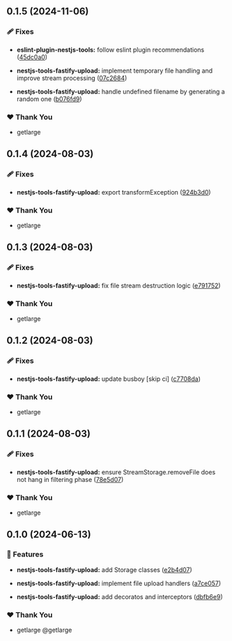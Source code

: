 ## 0.1.5 (2024-11-06)


### 🩹 Fixes

- **eslint-plugin-nestjs-tools:** follow eslint plugin recommendations ([45dc0a0](https://github.com/getlarge/nestjs-tools/commit/45dc0a0))

- **nestjs-tools-fastify-upload:** implement temporary file handling and improve stream processing ([07c2684](https://github.com/getlarge/nestjs-tools/commit/07c2684))

- **nestjs-tools-fastify-upload:** handle undefined filename by generating a random one ([b076fd9](https://github.com/getlarge/nestjs-tools/commit/b076fd9))


### ❤️  Thank You

- getlarge

## 0.1.4 (2024-08-03)


### 🩹 Fixes

- **nestjs-tools-fastify-upload:** export transformException ([924b3d0](https://github.com/getlarge/nestjs-tools/commit/924b3d0))


### ❤️  Thank You

- getlarge

## 0.1.3 (2024-08-03)

### 🩹 Fixes

- **nestjs-tools-fastify-upload:** fix file stream destruction logic ([e791752](https://github.com/getlarge/nestjs-tools/commit/e791752))

### ❤️ Thank You

- getlarge

## 0.1.2 (2024-08-03)

### 🩹 Fixes

- **nestjs-tools-fastify-upload:** update busboy [skip ci] ([c7708da](https://github.com/getlarge/nestjs-tools/commit/c7708da))

### ❤️ Thank You

- getlarge

## 0.1.1 (2024-08-03)

### 🩹 Fixes

- **nestjs-tools-fastify-upload:** ensure StreamStorage.removeFile does not hang in filtering phase ([78e5d07](https://github.com/getlarge/nestjs-tools/commit/78e5d07))

### ❤️ Thank You

- getlarge

## 0.1.0 (2024-06-13)

### 🚀 Features

- **nestjs-tools-fastify-upload:** add Storage classes ([e2b4d07](https://github.com/getlarge/nestjs-tools/commit/e2b4d07))

- **nestjs-tools-fastify-upload:** implement file upload handlers ([a7ce057](https://github.com/getlarge/nestjs-tools/commit/a7ce057))

- **nestjs-tools-fastify-upload:** add decoratos and interceptors ([dbfb6e9](https://github.com/getlarge/nestjs-tools/commit/dbfb6e9))

### ❤️ Thank You

- getlarge @getlarge
